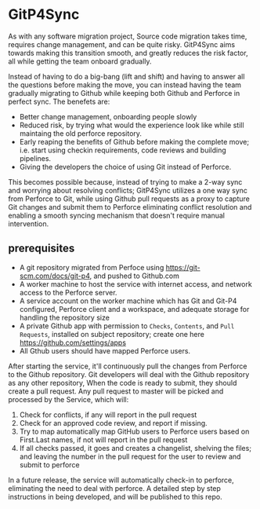 # GitP4Sync

As with any software migration project, Source code migration takes time, requires change management, and can be quite risky.
GitP4Sync aims towards making this transition smooth, and greatly reduces the risk factor, all while getting the team onboard gradually.

Instead of having to do a big-bang (lift and shift) and having to answer all the questions before making the move, you can instead having the team gradually migrating to Github while keeping both Github and Perforce in perfect sync.
The benefets are:
- Better change management, onboarding people slowly
- Reduced risk, by trying what would the experience look like while still maintaing the old perforce repository.
- Early reaping the benefits of Github before making the complete move; i.e. start using checkin requirements, code reviews and building pipelines.
- Giving the developers the choice of using Git instead of Perforce.

This becomes possible because, instead of trying to make a 2-way sync and worrying about resolving conflicts; GitP4Sync utilizes a one way sync from Perforce to Git, while using Github pull requests as a proxy to capture Git changes and submit them to Perforce eliminating conflict resolution and enabling a smooth syncing mechanism that doesn't require manual intervention.

## prerequisites
- A git repository migrated from Perfoce using https://git-scm.com/docs/git-p4, and pushed to Github.com
- A worker machine to host the service with internet access, and network access to the Perforce server.
- A service account on the worker machine which has Git and Git-P4 configured, Perforce client and a workspace, and adequate storage for handling the repository size
- A private Github app with permission to `Checks`, `Contents`, and `Pull Requests`, installed on subject repository; create one here https://github.com/settings/apps
- All Gthub users should have mapped Perforce users.

After starting the service, it'll continuously pull the changes from Perforce to the Github repository.
Git developers will deal with the Github repository as any other repository, When the code is ready to submit, they should create a pull request.
Any pull request to master will be picked and processed by the Service, which will:
1. Check for conflicts, if any will report in the pull request
2. Check for an approved code review, and report if missing.
3. Try to map automatically map GitHub users to Perforce users based on First.Last names, if not will report in the pull request
4. If all checks passed, it goes and creates a changelist, shelving the files; and leaving the number in the pull request for the user to review and submit to perforce

In a future release, the service will automatically check-in to perforce, eliminating the need to deal with perforce.
A detailed step by step instructions in being developed, and will be published to this repo.